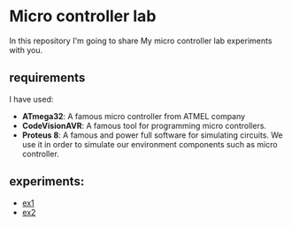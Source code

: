 # Micro controller lab
In this repository I'm going to share My micro controller lab experiments with you.

## requirements
I have used:
- **ATmega32**: A famous micro controller from ATMEL company
- **CodeVisionAVR**: A famous tool for programming micro controllers.
- **Proteus 8**: A famous and power full software for simulating circuits. We use it in order to simulate our environment components such as micro controller.

## experiments:
- [ex1](ex1/) 
- [ex2](ex2/) 